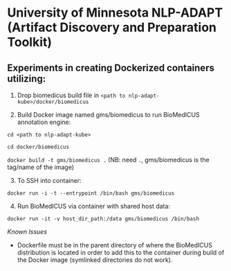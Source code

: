 # University of Minnesota NLP-ADAPT (Artifact Discovery and Preparation Toolkit)

## Experiments in creating Dockerized containers utilizing:

1. Drop biomedicus build file in `<path to nlp-adapt-kube>/docker/biomedicus`

2. Build Docker image named gms/biomedicus to run BioMedICUS annotation engine:

`cd <path to nlp-adapt-kube>`

`cd docker/biomedicus`

`docker build -t gms/biomedicus .` (NB: need `.`,  gms/biomedicus is the tag/name of the image)

3. To SSH into container:

`docker run -i -t --entrypoint /bin/bash gms/biomedicus`

4. Run BioMedICUS via container with shared host data:

`docker run -it -v host_dir_path:/data gms/biomedicus /bin/bash`


_Known Issues_

* Dockerfile must be in the parent directory of where the BioMedICUS distribution is located in order to add this to the container during build of the Docker image (symlinked directories do not work).



